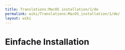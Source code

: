 ```yaml
---
title: Translations:MacOS installation/1/de
permalink: wiki/Translations:MacOS_installation/1/de/
layout: wiki
---
```


# Einfache Installation
